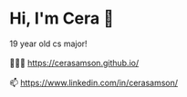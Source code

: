 # Hi, I'm Cera 👋
19 year old cs major! <br> <br>
 👩🏻‍💻 https://cerasamson.github.io/ <br> <br>
 📫  https://www.linkedin.com/in/cerasamson/ <br>
<!--
**cerasamson/cerasamson** is a ✨ _special_ ✨ repository because its `README.md` (this file) appears on your GitHub profile.

Here are some ideas to get you started:

- 🔭 I’m currently working on ...
- 🌱 I’m currently learning ...
- 👯 I’m looking to collaborate on ...
- 🤔 I’m looking for help with ...
- 💬 Ask me about ...
- 📫 How to reach me: ...
- 😄 Pronouns: ...
- ⚡ Fun fact: ...
-->
